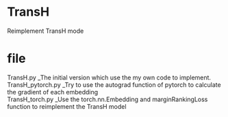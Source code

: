 # TransH
Reimplement TransH mode

# file 
TransH.py _The initial version which use the my own code to implement.  
TransH_pytorch.py _Try to use the autograd function of pytorch to calculate the gradient of each embedding    
TransH_torch.py _Use the torch.nn.Embedding and marginRankingLoss function to reimplement the TransH model  
